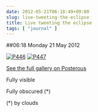 ```yaml
---
date: 2012-05-21T06:18:49+09:00
slug: live-tweeting-the-eclipse
title: Live tweeting the eclipse
tags: [ "journal" ]
---
```


##06:18 Monday 21 May 2012

[![P446](http://getfile1.posterous.com/getfile/files.posterous.com/thunderrabbit/gfnDejAJwkDepjqpDjszoyvDjzJyyxrleIfqzfpjprBggovvoGwgwCgpjcxE/p446.jpg.scaled500.jpg)](http://getfile3.posterous.com/getfile/files.posterous.com/thunderrabbit/gfnDejAJwkDepjqpDjszoyvDjzJyyxrleIfqzfpjprBggovvoGwgwCgpjcxE/p446.jpg.scaled1000.jpg) [![P447](http://getfile9.posterous.com/getfile/files.posterous.com/thunderrabbit/vEkghdgBblkpqlhIJmqGcftqGgwsyhGbiGaadFnzCBphdjlAIczDevuftejx/p447.jpg.scaled500.jpg)](http://getfile2.posterous.com/getfile/files.posterous.com/thunderrabbit/vEkghdgBblkpqlhIJmqGcftqGgwsyhGbiGaadFnzCBphdjlAIczDevuftejx/p447.jpg.scaled1000.jpg)

[See the full gallery on Posterous](http://stream.robnugen.com/live-tweeting-the-eclipse)

Fully visible

Fully obscured (*)

(*) by clouds
